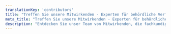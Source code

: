```yaml
---
translationKey: 'contributors'
title: "Treffen Sie unsere Mitwirkenden - Experten für behördliche Verfahren"
meta_title: "Treffen Sie unsere Mitwirkenden - Experten für behördliche Verfahren"
description: "Entdecken Sie unser Team von Mitwirkenden, die fachkundige Anleitung und Einblicke in die effiziente Navigation und Beschleunigung verschiedener behördlicher Verfahren bieten."
---
```

